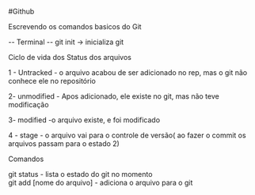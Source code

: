 #Github 

Escrevendo os comandos basicos do Git

-- Terminal --
git init -> inicializa git


Ciclo de vida dos Status dos arquivos

1 - Untracked
    - o arquivo acabou de ser adicionado no rep, mas o git não conhece ele no repositório

2- unmodified
    - Apos adicionado, ele existe no git, mas não teve modificação

3- modified
    -o arquivo existe, e foi modificado

4 - stage 
    - o arquivo vai para o controle de versão( ao fazer o commit os arquivos passam para o estado 2)


Comandos

git status - lista o estado do git no momento   
git add [nome do arquivo] - adiciona o arquivo para o git

